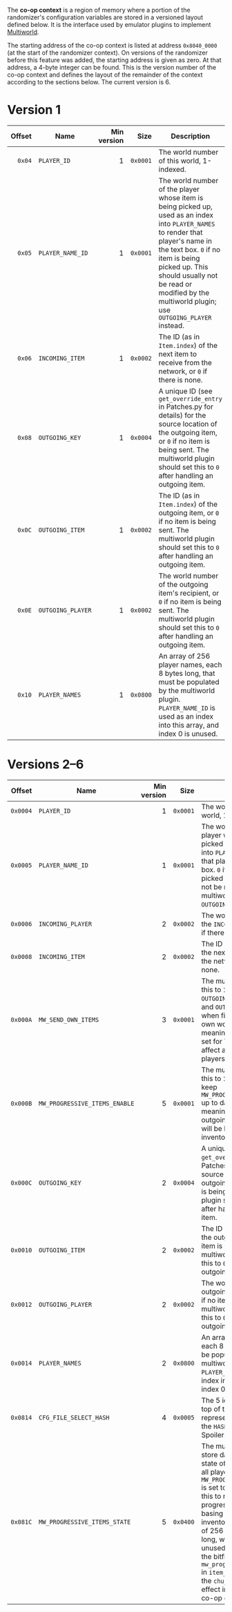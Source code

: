 The **co-op context** is a region of memory where a portion of the randomizer's configuration variables are stored in a versioned layout defined below. It is the interface used by emulator plugins to implement [Multiworld](https://wiki.ootrandomizer.com/index.php?title=Multiworld).

The starting address of the co-op context is listed at address `0x8040_0000` (at the start of the randomizer context). On versions of the randomizer before this feature was added, the starting address is given as zero. At that address, a 4-byte integer can be found. This is the version number of the co-op context and defines the layout of the remainder of the context according to the sections below. The current version is 6.

# Version 1

|Offset|Name|Min version|Size|Description|
|--:|---|--:|--:|---|
|`0x04`|`PLAYER_ID`|1|`0x0001`|The world number of this world, 1-indexed.|
|`0x05`|`PLAYER_NAME_ID`|1|`0x0001`|The world number of the player whose item is being picked up, used as an index into `PLAYER_NAMES` to render that player's name in the text box. `0` if no item is being picked up. This should usually not be read or modified by the multiworld plugin; use `OUTGOING_PLAYER` instead.|
|`0x06`|`INCOMING_ITEM`|1|`0x0002`|The ID (as in `Item.index`) of the next item to receive from the network, or `0` if there is none.|
|`0x08`|`OUTGOING_KEY`|1|`0x0004`|A unique ID (see `get_override_entry` in Patches.py for details) for the source location of the outgoing item, or `0` if no item is being sent. The multiworld plugin should set this to `0` after handling an outgoing item.|
|`0x0C`|`OUTGOING_ITEM`|1|`0x0002`|The ID (as in `Item.index`) of the outgoing item, or `0` if no item is being sent. The multiworld plugin should set this to `0` after handling an outgoing item.|
|`0x0E`|`OUTGOING_PLAYER`|1|`0x0002`|The world number of the outgoing item's recipient, or `0` if no item is being sent. The multiworld plugin should set this to `0` after handling an outgoing item.|
|`0x10`|`PLAYER_NAMES`|1|`0x0800`|An array of 256 player names, each 8 bytes long, that must be populated by the multiworld plugin. `PLAYER_NAME_ID` is used as an index into this array, and index 0 is unused.|

# Versions 2–6

|Offset|Name|Min version|Size|Description|
|--:|---|--:|--:|---|
|`0x0004`|`PLAYER_ID`|1|`0x0001`|The world number of this world, 1-indexed.|
|`0x0005`|`PLAYER_NAME_ID`|1|`0x0001`|The world number of the player whose item is being picked up, used as an index into `PLAYER_NAMES` to render that player's name in the text box. `0` if no item is being picked up. This should usually not be read or modified by the multiworld plugin; use `OUTGOING_PLAYER` instead.|
|`0x0006`|`INCOMING_PLAYER`|2|`0x0002`|The world number from which the `INCOMING_ITEM` came, or `0` if there is no incoming item.|
|`0x0008`|`INCOMING_ITEM`|2|`0x0002`|The ID (as in `Item.index`) of the next item to receive from the network, or `0` if there is none.|
|`0x000A`|`MW_SEND_OWN_ITEMS`|3|`0x0001`|The multiworld plugin can set this to `1` to make the game set `OUTGOING_KEY`, `OUTGOING_ITEM`, and `OUTGOING_PLAYER` even when finding an item for its own world. Defaults to `0`, meaning these fields are only set for Triforce pieces (which affect all worlds) and other players' items.|
|`0x000B`|`MW_PROGRESSIVE_ITEMS_ENABLE`|5|`0x0001`|The multiworld plugin can set this to `1` to indicate that it will keep `MW_PROGRESSIVE_ITEMS_STATE` up to date. Defaults to `0`, meaning the appearance of outgoing progressive items will be based on the sender's inventory.|
|`0x000C`|`OUTGOING_KEY`|2|`0x0004`|A unique ID (see `get_override_entry` in Patches.py for details) for the source location of the outgoing item, or `0` if no item is being sent. The multiworld plugin should set this to `0` after handling an outgoing item.|
|`0x0010`|`OUTGOING_ITEM`|2|`0x0002`|The ID (as in `Item.index`) of the outgoing item, or `0` if no item is being sent. The multiworld plugin should set this to `0` after handling an outgoing item.|
|`0x0012`|`OUTGOING_PLAYER`|2|`0x0002`|The world number of the outgoing item's recipient, or `0` if no item is being sent. The multiworld plugin should set this to `0` after handling an outgoing item.|
|`0x0014`|`PLAYER_NAMES`|2|`0x0800`|An array of 256 player names, each 8 bytes long, that must be populated by the multiworld plugin. `PLAYER_NAME_ID` is used as an index into this array, and index 0 is unused.|
|`0x0814`|`CFG_FILE_SELECT_HASH`|4|`0x0005`|The 5 icons displayed at the top of the file select screen, represented as indices into the `HASH_ICONS` list in Spoiler.py.|
|`0x081C`|`MW_PROGRESSIVE_ITEMS_STATE`|5|`0x0400`|The multiworld plugin can store data representing the state of progressive items of all players here. If `MW_PROGRESSIVE_ITEMS_ENABLE` is set to `1`, the game will use this to render outgoing progressive items instead of basing them on the sender's inventory. The data is an array of 256 bitfields, each 4 bytes long, with the entry at index 0 unused. For documentation of the bitflags, see `mw_progressive_items_state_t` in `item_upgrades.h`. Note that the `chu_bag` flag only has any effect in versions 6+ of the co-op context.|

